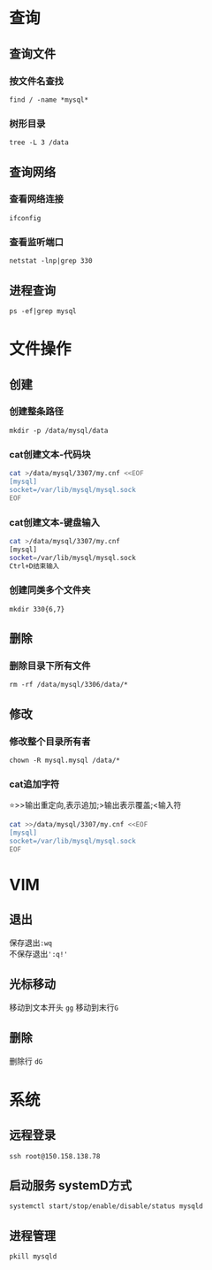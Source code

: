 # 查询
## 查询文件
### 按文件名查找
`find / -name *mysql*`
### 树形目录
`tree -L 3 /data`
## 查询网络
### 查看网络连接
`ifconfig`
### 查看监听端口
`netstat -lnp|grep 330`
## 进程查询
`ps -ef|grep mysql`

# 文件操作
## 创建
### 创建整条路径
`mkdir -p /data/mysql/data`
### cat创建文本-代码块
```sh
cat >/data/mysql/3307/my.cnf <<EOF
[mysql]
socket=/var/lib/mysql/mysql.sock
EOF
```
### cat创建文本-键盘输入
```sh
cat >/data/mysql/3307/my.cnf
[mysql]
socket=/var/lib/mysql/mysql.sock
Ctrl+D结束输入
```
### 创建同类多个文件夹
`mkdir 330{6,7}`
## 删除
### 删除目录下所有文件
`rm -rf /data/mysql/3306/data/*`
## 修改
### 修改整个目录所有者
`chown -R mysql.mysql /data/*`
### cat追加字符
⭐>>输出重定向,表示追加;>输出表示覆盖;<输入符
```sh
cat >>/data/mysql/3307/my.cnf <<EOF
[mysql]
socket=/var/lib/mysql/mysql.sock
EOF
```
# VIM
## 退出
保存退出`:wq`\
不保存退出`':q!'`
## 光标移动
移动到文本开头 `gg`
移动到末行`G`
## 删除
删除行 `dG`
# 系统
## 远程登录
`ssh root@150.158.138.78`
## 启动服务 systemD方式
`systemctl start/stop/enable/disable/status mysqld`
## 进程管理
`pkill mysqld`
